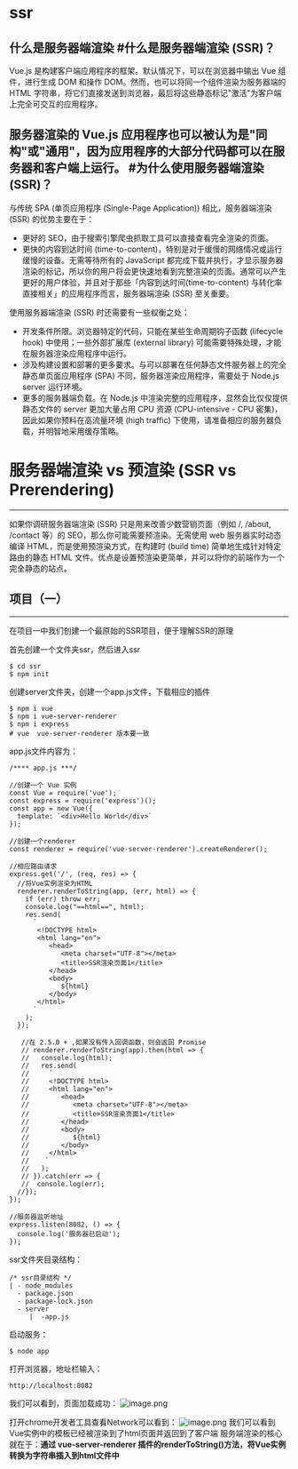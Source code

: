 # ssr
什么是服务器端渲染
#什么是服务器端渲染 (SSR)？
----
Vue.js 是构建客户端应用程序的框架。默认情况下，可以在浏览器中输出 Vue 组件，进行生成 DOM 和操作 DOM。然而，也可以将同一个组件渲染为服务器端的 HTML 字符串，将它们直接发送到浏览器，最后将这些静态标记"激活"为客户端上完全可交互的应用程序。

服务器渲染的 Vue.js 应用程序也可以被认为是"同构"或"通用"，因为应用程序的大部分代码都可以在**服务器**和**客户端**上运行。
#为什么使用服务器端渲染 (SSR)？
----

与传统 SPA (单页应用程序 (Single-Page Application)) 相比，服务器端渲染 (SSR) 的优势主要在于：
* 更好的 SEO，由于搜索引擎爬虫抓取工具可以直接查看完全渲染的页面。
* 更快的内容到达时间 (time-to-content)，特别是对于缓慢的网络情况或运行缓慢的设备。无需等待所有的 JavaScript 都完成下载并执行，才显示服务器渲染的标记，所以你的用户将会更快速地看到完整渲染的页面。通常可以产生更好的用户体验，并且对于那些「内容到达时间(time-to-content) 与转化率直接相关」的应用程序而言，服务器端渲染 (SSR) 至关重要。

使用服务器端渲染 (SSR) 时还需要有一些权衡之处：
* 开发条件所限。浏览器特定的代码，只能在某些生命周期钩子函数 (lifecycle hook) 中使用；一些外部扩展库 (external library) 可能需要特殊处理，才能在服务器渲染应用程序中运行。
* 涉及构建设置和部署的更多要求。与可以部署在任何静态文件服务器上的完全静态单页面应用程序 (SPA) 不同，服务器渲染应用程序，需要处于 Node.js server 运行环境。
* 更多的服务器端负载。在 Node.js 中渲染完整的应用程序，显然会比仅仅提供静态文件的 server 更加大量占用 CPU 资源 (CPU-intensive - CPU 密集)，因此如果你预料在高流量环境 (high traffic) 下使用，请准备相应的服务器负载，并明智地采用缓存策略。
# 服务器端渲染 vs 预渲染 (SSR vs Prerendering)
----
如果你调研服务器端渲染 (SSR) 只是用来改善少数营销页面（例如 /, /about, /contact 等）的 SEO，那么你可能需要预渲染。无需使用 web 服务器实时动态编译 HTML，而是使用预渲染方式，在构建时 (build time) 简单地生成针对特定路由的静态 HTML 文件。优点是设置预渲染更简单，并可以将你的前端作为一个完全静态的站点。

## 项目（一）
----
在项目一中我们创建一个最原始的SSR项目，便于理解SSR的原理

首先创建一个文件夹ssr，然后进入ssr
```
$ cd ssr
$ npm init
```
创建server文件夹，创建一个app.js文件，下载相应的插件
```
$ npm i vue
$ npm i vue-server-renderer
$ npm i express
# vue  vue-server-renderer 版本要一致
```
app.js文件内容为：
```
/**** app.js ***/

//创建一个 Vue 实例
const Vue = require('vue');
const express = require('express')();
const app = new Vue({
  template: `<div>Hello World</div>`
});

//创建一个renderer
const renderer = require('vue-server-renderer').createRenderer();

//相应路由请求
express.get('/', (req, res) => {
  //将Vue实例渲染为HTML
  renderer.renderToString(app, (err, html) => {
    if (err) throw err;
    console.log("==html==", html);
    res.send(
      `
       <!DOCTYPE html>
       <html lang="en">
          <head>
             <meta charset="UTF-8"></meta>
             <title>SSR渲染页面1</title>
          </head>
          <body>
             ${html}
          </body>
       </html>
      `
    );
  });

   //在 2.5.0 + ,如果没有传入回调函数，则会返回 Promise
   // renderer.renderToString(app).then(html => {
   //   console.log(html);
   //   res.send(
   //     `
   //     <!DOCTYPE html>
   //     <html lang="en">
   //        <head>
   //           <meta charset="UTF-8"></meta>
   //           <title>SSR渲染页面1</title>
   //        </head>
   //        <body>
   //           ${html}
   //        </body>
   //     </html>
   //    `
   //   );
   // }).catch(err => {
   //  console.log(err);
  //});
});

//服务器监听地址
express.listen(8082, () => {
  console.log('服务器已启动');
});

```
ssr文件夹目录结构：
```
/* ssr目录结构 */
| - node_modules
  - package.json
  - package-lock.json
  - server
     |  -app.js
```
启动服务：
```
$ node app
```
打开浏览器，地址栏输入：
```
http://localhost:8082
```
我们可以看到，页面加载成功：
![image.png](https://upload-images.jianshu.io/upload_images/13178554-06c2dae179cf350a.png?imageMogr2/auto-orient/strip%7CimageView2/2/w/1240)

打开chrome开发者工具查看Network可以看到：
![image.png](https://upload-images.jianshu.io/upload_images/13178554-aa7e058bf16ae253.png?imageMogr2/auto-orient/strip%7CimageView2/2/w/1240)
我们可以看到Vue实例中的模板已经被渲染到了html页面并返回到了客户端
服务端渲染的核心就在于：**通过 vue-server-renderer 插件的renderToString()方法，将Vue实例转换为字符串插入到html文件中**
